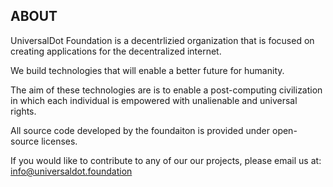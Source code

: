 ## ABOUT 

UniversalDot Foundation is a decentrlizied organization that is focused on creating applications for the decentralized internet.

We build technologies that will enable a better future for humanity.

The aim of these technologies are is to enable a post-computing civilization in which each individual is empowered with unalienable and universal rights.

All source code developed by the foundaiton is provided under open-source licenses.

If you would like to contribute to any of our our projects, please email us at: info@universaldot.foundation
